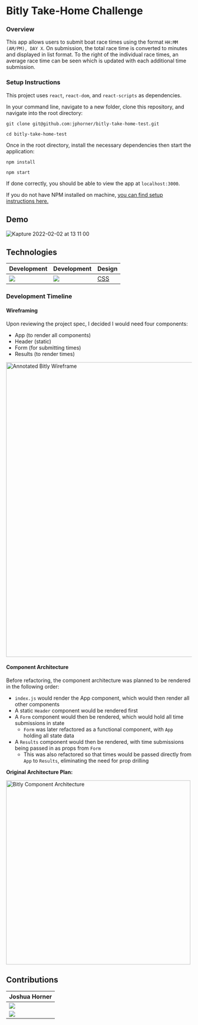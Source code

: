 # Bitly Take-Home Challenge

### Overview

This app allows users to submit boat race times using the format ``HH:MM (AM/PM), DAY X``. On submission, the total race time is converted to minutes and displayed in list format. To the right of the individual race times, an average race time can be seen which is updated with each additional time submission.

### Setup Instructions

This project uses ``react``, ``react-dom``, and ``react-scripts`` as dependencies.

In your command line, navigate to a new folder, clone this repository, and navigate into the root directory:

``git clone git@github.com:jphorner/bitly-take-home-test.git``

``cd bitly-take-home-test``

Once in the root directory, install the necessary dependencies then start the application:

``npm install``

``npm start``

If done correctly, you should be able to view the app at ``localhost:3000``.

If you do not have NPM installed on machine, [you can find setup instructions here.](https://docs.npmjs.com/downloading-and-installing-node-js-and-npm)

## Demo

![Kapture 2022-02-02 at 13 11 00](https://user-images.githubusercontent.com/82003147/152229810-26f8851c-4f78-4d23-ac25-85fa1de96309.gif)

## Technologies

|Development|Development|Design
|--- |--- |--- |
|[<img src="https://img.shields.io/badge/-react-blue" />](https://reactjs.org/)|[ <img src="https://img.shields.io/badge/-javascript-orange" />](https://www.javascript.com/)|[CSS](https://developer.mozilla.org/en-US/docs/Web/CSS)|

### Development Timeline

#### Wireframing

Upon reviewing the project spec, I decided I would need four components:

- App (to render all components)
- Header (static)
- Form (for submitting times)
- Results (to render times)

<img width="800" alt="Annotated Bitly Wireframe" src="https://user-images.githubusercontent.com/82003147/152231108-5628140d-4424-4aab-ac9d-a54fd7e59896.png">

#### Component Architecture

Before refactoring, the component architecture was planned to be rendered in the following order:

- ``index.js`` would render the App component, which would then render all other components
- A static ``Header`` component would be rendered first
- A ``Form`` component would then be rendered, which would hold all time submissions in state
  - ``Form`` was later refactored as a functional component, with ``App`` holding all state data
- A ``Results`` component would then be rendered, with time submissions being passed in as props from ``Form``
  - This was also refactored so that times would be passed directly from ``App`` to ``Results``, eliminating the need for prop drilling

**Original Architecture Plan:**

<img width="500" alt="Bitly Component Architecture" src="https://user-images.githubusercontent.com/82003147/152231196-74356a1b-ea3f-473a-9b87-22473163553b.png">

## Contributions

|Joshua Horner
|--- |
|[<img src="https://img.shields.io/badge/GitHub-181717.svg?&style=flaste&logo=github&logoColor=white" />](https://github.com/jphorner)|
|[<img src= "https://img.shields.io/badge/in-LinkedIn-blue" />](https://www.linkedin.com/in/joshuapaulhorner/)|[<img src= "https://img.shields.io/badge/in-LinkedIn-blue" />](https://www.linkedin.com/in/joshuapaulhorner/)
